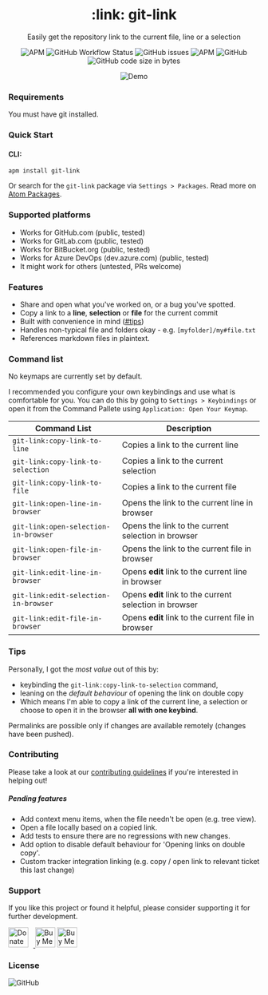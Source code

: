<h1 align="center">
    :link: git-link
</h1>
<p align="center">Easily get the repository link to the current file, line or a selection</p>
<p align="center">
    <img alt="APM" src="https://img.shields.io/apm/v/git-link">
    <img alt="GitHub Workflow Status" src="https://img.shields.io/github/workflow/status/keevan/git-link/ci">
    <img alt="GitHub issues" src="https://img.shields.io/github/issues/keevan/git-link">
    <img alt="APM" src="https://img.shields.io/apm/dm/git-link">
    <img alt="GitHub" src="https://img.shields.io/github/license/keevan/git-link">
    <img alt="GitHub code size in bytes" src="https://img.shields.io/github/languages/code-size/keevan/git-link">
</p>

<p align="center">
    <img alt="Demo" src="https://user-images.githubusercontent.com/9924643/153560901-2a21d301-db5d-44fa-b9c8-c09022a4b4bb.gif">
</p>

### Requirements

You must have git installed.

### Quick Start

#### CLI:
```
apm install git-link
```
Or search for the `git-link` package via `Settings > Packages`. Read more on [Atom Packages](https://flight-manual.atom.io/using-atom/sections/atom-packages/).

### Supported platforms

- Works for GitHub.com (public, tested)
- Works for GitLab.com (public, tested)
- Works for BitBucket.org (public, tested)
- Works for Azure DevOps (dev.azure.com) (public, tested)
- It might work for others (untested, PRs welcome)

### Features

- Share and open what you've worked on, or a bug you've spotted.
- Copy a link to a __line__, __selection__ or __file__ for the current commit
- Built with convenience in mind ([#tips](#Tips))
- Handles non-typical file and folders okay - e.g. `[myfolder]/my#file.txt`
- References markdown files in plaintext.

### Command list
No keymaps are currently set by default.

I recommended you configure your own keybindings and use what is comfortable for you. You can do this by going to `Settings > Keybindings` or open it from the Command Pallete using `Application: Open Your Keymap`.

Command List                         | Description
-------------------------------------|-------------
`git-link:copy-link-to-line`         | Copies a link to the current line
`git-link:copy-link-to-selection`    | Copies a link to the current selection
`git-link:copy-link-to-file`         | Copies a link to the current file
`git-link:open-line-in-browser`      | Opens the link to the current line in browser
`git-link:open-selection-in-browser` | Opens the link to the current selection in browser
`git-link:open-file-in-browser`      | Opens the link to the current file in browser
`git-link:edit-line-in-browser`      | Opens __edit__ link to the current line in browser
`git-link:edit-selection-in-browser` | Opens __edit__ link to the current selection in browser
`git-link:edit-file-in-browser`      | Opens __edit__ link to the current file in browser


### Tips

Personally, I got the _most value_ out of this by:
- keybinding the `git-link:copy-link-to-selection` command,
- leaning on the _default behaviour_ of opening the link on double copy
- Which means I'm able to copy a link of the current line, a selection or choose to open it in the browser __all with one keybind__.

Permalinks are possible only if changes are available remotely (changes have been pushed).

### Contributing
Please take a look at our [contributing guidelines](./.github/CONTRIBUTING.md) if you're interested in helping out!

##### Pending features
- Add context menu items, when the file needn't be open (e.g. tree view).
- Open a file locally based on a copied link.
- Add tests to ensure there are no regressions with new changes.
- Add option to disable default behaviour for 'Opening links on double copy'.
- Custom tracker integration linking (e.g. copy / open link to relevant ticket this last change)

### Support

If you like this project or found it helpful, please consider supporting it for further development.

<a href="https://liberapay.com/kevinpham/donate"><img alt="Donate using Liberapay" src="https://liberapay.com/assets/widgets/donate.svg" style="height: 40px; padding-right: 10px">
<a href="https://www.buymeacoffee.com/keevan" target="_blank"><img src="https://cdn.buymeacoffee.com/buttons/v2/default-yellow.png" alt="Buy Me A Coffee" style="height: 40px !important" ></a>
<a href="https://ko-fi.com/H2H3AFFHJ" target='_blank'><img height='36' style='border:0px;height:40px;' src='https://cdn.ko-fi.com/cdn/kofi1.png?v=3' border='0' alt='Buy Me a Coffee at ko-fi.com' /></a>

### License

<img alt="GitHub" src="https://img.shields.io/github/license/keevan/git-link?label=License">
